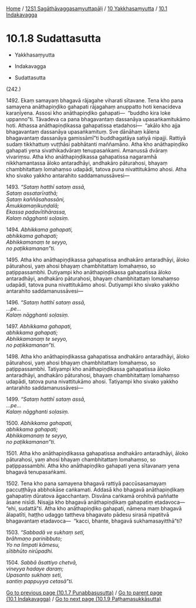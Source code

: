 
[Home](/) / [12S1 Sagāthāvaggasaṃyuttapāḷi](../...md) / [10 Yakkhasaṃyutta](...md) / [10.1 Indakavagga](../12S1/10/10.1.md)

# 10.1.8 Sudattasutta

* Yakkhasaṃyutta

* Indakavagga

* Sudattasutta

(242.)

1492\. Ekaṃ samayaṃ bhagavā rājagahe viharati sītavane. Tena kho pana samayena anāthapiṇḍiko gahapati rājagahaṃ anuppatto hoti kenacideva karaṇīyena. Assosi kho anāthapiṇḍiko gahapati—  “buddho kira loke uppanno”ti. Tāvadeva ca pana bhagavantaṃ dassanāya upasaṅkamitukāmo hoti. Athassa anāthapiṇḍikassa gahapatissa etadahosi—  “akālo kho ajja bhagavantaṃ dassanāya upasaṅkamituṃ. Sve dānāhaṃ kālena bhagavantaṃ dassanāya gamissāmī”ti buddhagatāya satiyā nipajji. Rattiyā sudaṃ tikkhattuṃ vuṭṭhāsi pabhātanti maññamāno. Atha kho anāthapiṇḍiko gahapati yena sivathikadvāraṃ tenupasaṅkami. Amanussā dvāraṃ vivariṃsu. Atha kho anāthapiṇḍikassa gahapatissa nagaramhā nikkhamantassa āloko antaradhāyi, andhakāro pāturahosi, bhayaṃ chambhitattaṃ lomahaṃso udapādi, tatova puna nivattitukāmo ahosi. Atha kho sivako yakkho antarahito saddamanussāvesi—

1493\. _“Sataṃ hatthī sataṃ assā,_  
_Sataṃ assatarīrathā;_  
_Sataṃ kaññāsahassāni,_  
_Āmukkamaṇikuṇḍalā;_  
_Ekassa padavītihārassa,_  
_Kalaṃ nāgghanti soḷasiṃ._  


1494\. _Abhikkama gahapati,_  
_abhikkama gahapati;_  
_Abhikkamanaṃ te seyyo,_  
_no paṭikkamanan”ti._  


1495\. Atha kho anāthapiṇḍikassa gahapatissa andhakāro antaradhāyi, āloko pāturahosi, yaṃ ahosi bhayaṃ chambhitattaṃ lomahaṃso, so paṭippassambhi. Dutiyampi kho anāthapiṇḍikassa gahapatissa āloko antaradhāyi, andhakāro pāturahosi, bhayaṃ chambhitattaṃ lomahaṃso udapādi, tatova puna nivattitukāmo ahosi. Dutiyampi kho sivako yakkho antarahito saddamanussāvesi—

1496\. _“Sataṃ hatthī sataṃ assā,_  
_…pe…_  
_Kalaṃ nāgghanti soḷasiṃ._  


1497\. _Abhikkama gahapati,_  
_abhikkama gahapati;_  
_Abhikkamanaṃ te seyyo,_  
_no paṭikkamanan”ti._  


1498\. Atha kho anāthapiṇḍikassa gahapatissa andhakāro antaradhāyi, āloko pāturahosi, yaṃ ahosi bhayaṃ chambhitattaṃ lomahaṃso, so paṭippassambhi. Tatiyampi kho anāthapiṇḍikassa gahapatissa āloko antaradhāyi, andhakāro pāturahosi, bhayaṃ chambhitattaṃ lomahaṃso udapādi, tatova puna nivattitukāmo ahosi. Tatiyampi kho sivako yakkho antarahito saddamanussāvesi—

1499\. _“Sataṃ hatthī sataṃ assā,_  
_…pe…_  
_Kalaṃ nāgghanti soḷasiṃ._  


1500\. _Abhikkama gahapati,_  
_abhikkama gahapati;_  
_Abhikkamanaṃ te seyyo,_  
_no paṭikkamanan”ti._  


1501\. Atha kho anāthapiṇḍikassa gahapatissa andhakāro antaradhāyi, āloko pāturahosi, yaṃ ahosi bhayaṃ chambhitattaṃ lomahaṃso, so paṭippassambhi. Atha kho anāthapiṇḍiko gahapati yena sītavanaṃ yena bhagavā tenupasaṅkami.

1502\. Tena kho pana samayena bhagavā rattiyā paccūsasamayaṃ paccuṭṭhāya abbhokāse caṅkamati. Addasā kho bhagavā anāthapiṇḍikaṃ gahapatiṃ dūratova āgacchantaṃ. Disvāna caṅkamā orohitvā paññatte āsane nisīdi. Nisajja kho bhagavā anāthapiṇḍikaṃ gahapatiṃ etadavoca—  “ehi, sudattā”ti. Atha kho anāthapiṇḍiko gahapati, nāmena maṃ bhagavā ālapatīti, haṭṭho udaggo tattheva bhagavato pādesu sirasā nipatitvā bhagavantaṃ etadavoca—  “kacci, bhante, bhagavā sukhamasayitthā”ti?

1503\. _“Sabbadā ve sukhaṃ seti,_  
_brāhmaṇo parinibbuto;_  
_Yo na limpati kāmesu,_  
_sītibhūto nirūpadhi._  


1504\. _Sabbā āsattiyo chetvā,_  
_vineyya hadaye daraṃ;_  
_Upasanto sukhaṃ seti,_  
_santiṃ pappuyya cetasā”ti._  


[Go to previous page (10.1.7 Punabbasusutta)](10.1.7.md) / [Go to parent page (10.1 Indakavagga)](../12S1/10/10.1.md) / [Go to next page (10.1.9 Paṭhamasukkāsutta)](10.1.9.md)


